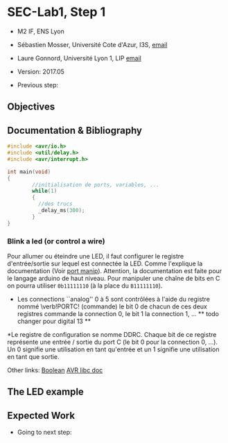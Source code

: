 # SEC-Lab1, Step 1

  * M2 IF, ENS Lyon
  * Sébastien Mosser, Université Cote d'Azur, I3S, [email](mailto:mosser@i3s.unice.fr)
  * Laure Gonnord, Université Lyon 1, LIP [email](mailto:laure.gonnord@ens-lyon.fr)
  * Version: 2017.05

  * Previous step:

## Objectives

## Documentation & Bibliography

```C
#include <avr/io.h>
#include <util/delay.h>
#include <avr/interrupt.h> 

int main(void)
{
        //initialisation de ports, variables, ...
        while(1)
        {
          //des trucs
          _delay_ms(300);
        }
}
```

### Blink a led (or control a wire)
Pour allumer ou éteindre une LED, il faut configurer le registre
d'entrée/sortie sur lequel est connectée la LED. Comme l'explique la
documentation (Voir
  [port manip](https://www.arduino.cc/en/Reference/PortManipulation)). Attention,
la documentation est faite pour le langage arduino de haut
niveau. Pour manipuler une chaîne de bits en C on pourra utiliser
`0b11111110` (à la place du `B11111110`).

* Les
connections ``analog'' 0 à 5 sont contrôlées à l'aide du registre
nommé \verb!PORTC! (commande) le bit
0 de chacun de ces deux registres commande la connection 0, le bit 1 la
connection 1, ... ** todo changer pour digital 13 **

*Le registre de configuration se nomme DDRC. Chaque bit de ce
  registre représente une entrée / sortie du port C (le bit 0 pour la
  connection 0, ...). Un 0 signifie une utilisation en tant
  qu'entrée et un 1 signifie une utilisation en tant que sortie.

Other links:
[Boolean](http://playground.arduino.cc/Code/BitMath)
[AVR libc doc](http://www.nongnu.org/avr-libc/user-manual/group__util__delay.html)



## The LED example

## Expected Work



  * Going to next step: 
